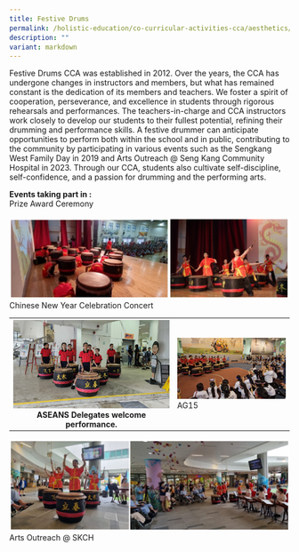 ```yaml
---
title: Festive Drums
permalink: /holistic-education/co-curricular-activities-cca/aesthetics/festive-drums/
description: ""
variant: markdown
---
```

Festive Drums CCA was established in 2012. Over the years, the CCA has undergone changes in instructors and members, but what has remained constant is the dedication of its members and teachers. We foster a spirit of cooperation, perseverance, and excellence in students through rigorous rehearsals and performances. The teachers-in-charge and CCA instructors work closely to develop our students to their fullest potential, refining their drumming and performance skills. A festive drummer can anticipate opportunities to perform both within the school and in public, contributing to the community by participating in various events such as the Sengkang West Family Day in 2019 and Arts Outreach @ Seng Kang Community Hospital in 2023. Through our CCA, students also cultivate self-discipline, self-confidence, and a passion for drumming and the performing arts.

**Events taking part in :**<br>
Prize Award Ceremony<br>
<br>
![Chinese New Year Celebration Concert](/images/CCA/Aesthetics/Festive%20Drums/Chinese_New_Year_Celebration_Concert.jpg)
Chinese New Year Celebration Concert
<table>
<tbody><tr>
<th><img src="/images/CCA/Aesthetics/Festive%20Drums/ASEANS_Delegates_welcome_performance.jpg" style="width:100%">ASEANS Delegates welcome performance.</th>
<td><img src="/images/CCA/Aesthetics/Festive%20Drums/AG15.jpg" style="width:120%">AG15</td>
</tr>
</tbody></table>

![Arts Outreach @ SKCH](/images/CCA/Aesthetics/Festive%20Drums/Arts_Outreach___SKCH.jpg)
Arts Outreach @ SKCH
